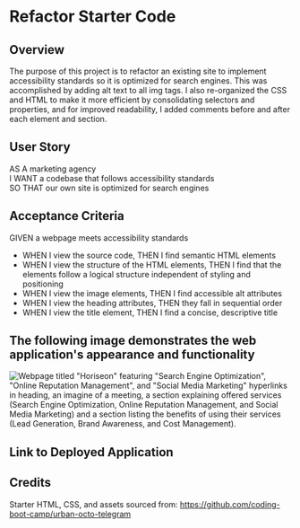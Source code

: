 # Refactor Starter Code

## Overview
The purpose of this project is to refactor an existing site to implement accessibility standards so it is optimized for search engines. This was accomplished by adding alt text to all img tags. I also re-organized the CSS and HTML to make it more efficient by consolidating selectors and properties, and for improved readability, I added comments before and after each element and section.

## User Story
AS A marketing agency  
I WANT a codebase that follows accessibility standards  
SO THAT our own site is optimized for search engines  

## Acceptance Criteria
GIVEN a webpage meets accessibility standards  
* WHEN I view the source code, THEN I find semantic HTML elements
* WHEN I view the structure of the HTML elements, THEN I find that the elements follow a logical structure independent of styling and positioning
* WHEN I view the image elements, THEN I find accessible alt attributes
* WHEN I view the heading attributes, THEN they fall in sequential order
* WHEN I view the title element, THEN I find a concise, descriptive title

## The following image demonstrates the web application's appearance and functionality

![Webpage titled "Horiseon" featuring "Search Engine Optimization", "Online Reputation Management", and "Social Media Marketing" hyperlinks in heading, an imagine of a meeting, a section explaining offered services (Search Engine Optimization, Online Reputation Management, and Social Media Marketing) and a section listing the benefits of using their services (Lead Generation, Brand Awareness, and Cost Management).](https://github.com/Meowlory3579/module-one-challenge/assets/images/01-html-css-git-homework-demo.png)

## Link to Deployed Application

## Credits
Starter HTML, CSS, and assets sourced from: https://github.com/coding-boot-camp/urban-octo-telegram

